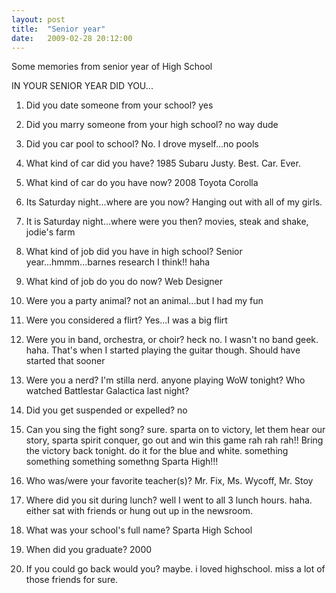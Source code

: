 ```yaml
---
layout: post
title:  "Senior year"
date:   2009-02-28 20:12:00
---
```

Some memories from senior year of High School

IN YOUR SENIOR YEAR DID YOU...
1. Did you date someone from your school?
yes

2. Did you marry someone from your high school?
no way dude

3. Did you car pool to school?
No. I drove myself...no pools

4. What kind of car did you have?
1985 Subaru Justy. Best. Car. Ever.

5. What kind of car do you have now?
2008 Toyota Corolla

6. Its Saturday night...where are you now?
Hanging out with all of my girls.

7. It is Saturday night...where were you then?
movies, steak and shake, jodie's farm

8. What kind of job did you have in high school?
Senior year...hmmm...barnes research I think!! haha

9. What kind of job do you do now?
Web Designer

10. Were you a party animal?
not an animal...but I had my fun

11. Were you considered a flirt?
Yes...I was a big flirt

12. Were you in band, orchestra, or choir?
heck no. I wasn't no band geek. haha. That's when I started playing the guitar though. Should have started that sooner

13. Were you a nerd?
I'm stilla nerd. anyone playing WoW tonight? Who watched Battlestar Galactica last night?

14. Did you get suspended or expelled?
no

15. Can you sing the fight song?
sure. sparta on to victory, let them hear our story, sparta spirit conquer, go out and win this game rah rah rah!! Bring the victory back tonight. do it for the blue and white. something something something somethng Sparta High!!!

16. Who was/were your favorite teacher(s)?
Mr. Fix, Ms. Wycoff, Mr. Stoy

17. Where did you sit during lunch?
well I went to all 3 lunch hours. haha. either sat with friends or hung out up in the newsroom.

18. What was your school's full name?
Sparta High School

19. When did you graduate?
2000

20. If you could go back would you?
maybe. i loved highschool. miss a lot of those friends for sure.
